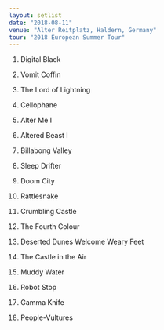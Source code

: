 ```yaml
---
layout: setlist
date: "2018-08-11"
venue: "Alter Reitplatz, Haldern, Germany"
tour: "2018 European Summer Tour"
---
```



 1. Digital Black

 2. Vomit Coffin

 3. The Lord of Lightning

 4. Cellophane

 5. Alter Me I

 6. Altered Beast I

 7. Billabong Valley

 8. Sleep Drifter

 9. Doom City

10. Rattlesnake

11. Crumbling Castle

12. The Fourth Colour

13. Deserted Dunes Welcome Weary Feet

14. The Castle in the Air

15. Muddy Water

16. Robot Stop

17. Gamma Knife

18. People-Vultures


